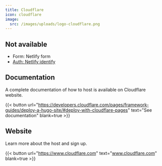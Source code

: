 ```yaml
---
title: Cloudflare
icon: cloudflare
image:
  src: /images/uploads/logo-cloudflare.png
---
```

## Not available

- Form: Netlify form
- [Auth: Netlify identify](/docs/getting-started/auth/netlify/)

## Documentation

A complete documentation of how to host is available on Cloudflare website.

{{< button url="https://developers.cloudflare.com/pages/framework-guides/deploy-a-hugo-site/#deploy-with-cloudflare-pages" text="See documentation" blank=true >}}

## Website

Learn more about the host and sign up.

{{< button url="https://www.cloudflare.com" text="www.cloudflare.com" blank=true >}}
